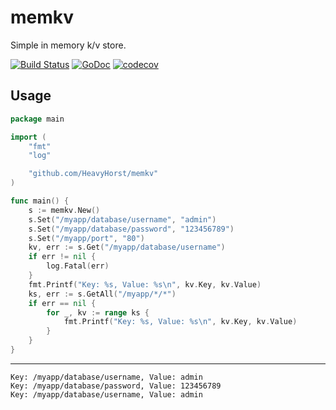 # memkv

Simple in memory k/v store.

[![Build Status](https://travis-ci.org/HeavyHorst/memkv.svg)](https://travis-ci.org/HeavyHorst/memkv) [![GoDoc](https://godoc.org/github.com/HeavyHorst/memkv?status.png)](https://godoc.org/github.com/HeavyHorst/memkv) [![codecov](https://codecov.io/gh/HeavyHorst/memkv/branch/master/graph/badge.svg)](https://codecov.io/gh/HeavyHorst/memkv)


## Usage

```Go
package main

import (
	"fmt"
	"log"

	"github.com/HeavyHorst/memkv"
)

func main() {
	s := memkv.New()
	s.Set("/myapp/database/username", "admin")
	s.Set("/myapp/database/password", "123456789")
	s.Set("/myapp/port", "80")
	kv, err := s.Get("/myapp/database/username")	
	if err != nil {
		log.Fatal(err)
	}
	fmt.Printf("Key: %s, Value: %s\n", kv.Key, kv.Value)
	ks, err := s.GetAll("/myapp/*/*")
	if err == nil {
		for _, kv := range ks {
			fmt.Printf("Key: %s, Value: %s\n", kv.Key, kv.Value)
		}
	}
}
```

---

```
Key: /myapp/database/username, Value: admin
Key: /myapp/database/password, Value: 123456789
Key: /myapp/database/username, Value: admin
```
